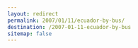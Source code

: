 ```yaml
---
layout: redirect
permalink: 2007/01/11/ecuador-by-bus/
destination: /2007-01-11-ecuador-by-bus
sitemap: false
---
```

